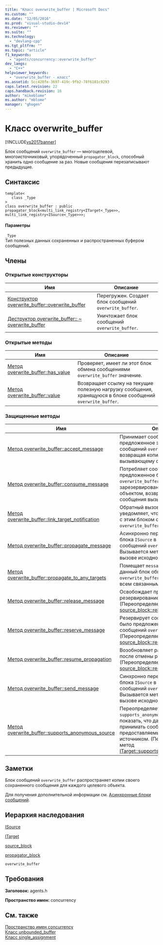 ```yaml
---
title: "Класс overwrite_buffer | Microsoft Docs"
ms.custom: ""
ms.date: "12/05/2016"
ms.prod: "visual-studio-dev14"
ms.reviewer: ""
ms.suite: ""
ms.technology: 
  - "devlang-cpp"
ms.tgt_pltfrm: ""
ms.topic: "article"
f1_keywords: 
  - "agents/concurrency::overwrite_buffer"
dev_langs: 
  - "C++"
helpviewer_keywords: 
  - "overwrite_buffer - класс"
ms.assetid: 5cc428fe-3697-419c-9fb2-78f6181c9293
caps.latest.revision: 22
caps.handback.revision: 16
author: "mikeblome"
ms.author: "mblome"
manager: "ghogen"
---
```

# Класс overwrite_buffer
[!INCLUDE[vs2017banner](../../../assembler/inline/includes/vs2017banner.md)]

Блок сообщений `overwrite_buffer` — многоцелевой, многоисточниковый, упорядоченный `propagator_block`, способный хранить одно сообщение за раз.  Новые сообщения перезаписывают предыдущие.  
  
## Синтаксис  
  
```  
template<  
   class _Type  
>  
class overwrite_buffer : public propagator_block<multi_link_registry<ITarget<_Type>>, multi_link_registry<ISource<_Type>>>;  
```  
  
#### Параметры  
 `_Type`  
 Тип полезных данных сохраненных и распространенных буфером сообщений.  
  
## Члены  
  
### Открытые конструкторы  
  
|Имя|Описание|  
|---------|--------------|  
|[Конструктор overwrite\_buffer::overwrite\_buffer](../Topic/overwrite_buffer::overwrite_buffer%20Constructor.md)|Перегружен.  Создает блок сообщений `overwrite_buffer`.|  
|[Деструктор overwrite\_buffer:: ~ overwrite\_buffer](../Topic/overwrite_buffer::~overwrite_buffer%20Destructor.md)|Уничтожает блок сообщений `overwrite_buffer`.|  
  
### Открытые методы  
  
|Имя|Описание|  
|---------|--------------|  
|[Метод overwrite\_buffer::has\_value](../Topic/overwrite_buffer::has_value%20Method.md)|Проверяет, имеет ли этот блок обмена сообщениями `overwrite_buffer` значение.|  
|[Метод overwrite\_buffer::value](../Topic/overwrite_buffer::value%20Method.md)|Возвращает ссылку на текущие полезную нагрузку сообщения, хранящуюся в блоке сообщений `overwrite_buffer`.|  
  
### Защищенные методы  
  
|Имя|Описание|  
|---------|--------------|  
|[Метод overwrite\_buffer::accept\_message](../Topic/overwrite_buffer::accept_message%20Method.md)|Принимает сообщение, предложенное этим блоком сообщений `overwrite_buffer`, возвращая копию сообщения вызывающему объекту.|  
|[Метод overwrite\_buffer::consume\_message](../Topic/overwrite_buffer::consume_message%20Method.md)|Потребляет сообщение, ранее предложенное блоком сообщений `overwrite_buffer` и зарезервированное целевым объектом, возвращая копию сообщения вызывающему объекту.|  
|[Метод overwrite\_buffer::link\_target\_notification](../Topic/overwrite_buffer::link_target_notification%20Method.md)|Обратный вызов, который уведомляет, что новая цель связана с этим блоком сообщений `overwrite_buffer`.|  
|[Метод overwrite\_buffer::propagate\_message](../Topic/overwrite_buffer::propagate_message%20Method.md)|Асинхронно передает сообщение из блока `ISource` в этот блок сообщений `overwrite_buffer`.  Вызывается методом `propagate` при вызове исходного блока.|  
|[Метод overwrite\_buffer::propagate\_to\_any\_targets](../Topic/overwrite_buffer::propagate_to_any_targets%20Method.md)|Помещает `message``_PMessage` в данный блок обмена сообщениями `overwrite_buffer` и предлагает его всем связанным целевым объектам.|  
|[Метод overwrite\_buffer::release\_message](../Topic/overwrite_buffer::release_message%20Method.md)|Освобождает предыдущее резервирование сообщения. \(Переопределяет конструктор [source\_block::release\_message](../Topic/source_block::release_message%20Method.md)\).|  
|[Метод overwrite\_buffer::reserve\_message](../Topic/overwrite_buffer::reserve_message%20Method.md)|Резервирует сообщение, которое было предложено этим блоком сообщений `overwrite_buffer`. \(Переопределяет конструктор [source\_block::reserve\_message](../Topic/source_block::reserve_message%20Method.md)\).|  
|[Метод overwrite\_buffer::resume\_propagation](../Topic/overwrite_buffer::resume_propagation%20Method.md)|Возобновляет распространение после отмены резервирования. \(Переопределяет конструктор [source\_block::resume\_propagation](../Topic/source_block::resume_propagation%20Method.md)\).|  
|[Метод overwrite\_buffer::send\_message](../Topic/overwrite_buffer::send_message%20Method.md)|Синхронно передает сообщение из блока `ISource` в этот блок сообщений `overwrite_buffer`.  Вызывается методом `send` при вызове исходного блока.|  
|[Метод overwrite\_buffer::supports\_anonymous\_source](../Topic/overwrite_buffer::supports_anonymous_source%20Method.md)|Переопределяет метод `supports_anonymous_source`, чтобы показать, что данный блок может принимать сообщения, предоставляемые ему несвязанным источником. \(Переопределяет метод [ITarget::supports\_anonymous\_source](../Topic/ITarget::supports_anonymous_source%20Method.md)\).|  
  
## Заметки  
 Блок сообщений `overwrite_buffer` распространяет копии своего сохраненного сообщения для каждого целевого объекта.  
  
 Для получения дополнительной информации см. [Асинхронные блоки сообщений](../../../parallel/concrt/asynchronous-message-blocks.md).  
  
## Иерархия наследования  
 [ISource](../../../parallel/concrt/reference/isource-class.md)  
  
 [ITarget](../../../parallel/concrt/reference/itarget-class.md)  
  
 [source\_block](../Topic/source_block%20Class.md)  
  
 [propagator\_block](../../../parallel/concrt/reference/propagator-block-class.md)  
  
 `overwrite_buffer`  
  
## Требования  
 **Заголовок:** agents.h  
  
 **Пространство имен:** concurrency  
  
## См. также  
 [Пространство имен concurrency](../../../parallel/concrt/reference/concurrency-namespace.md)   
 [Класс unbounded\_buffer](../Topic/unbounded_buffer%20Class.md)   
 [Класс single\_assignment](../../../parallel/concrt/reference/single-assignment-class.md)